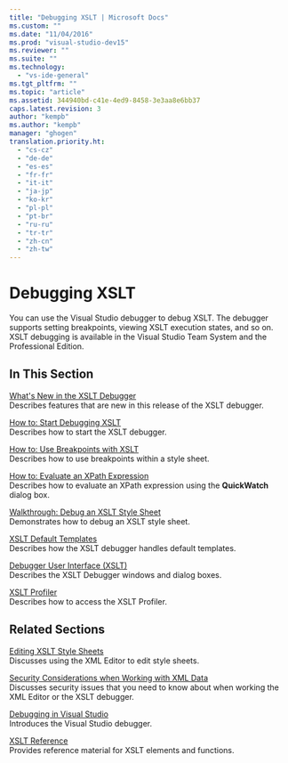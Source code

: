 ```yaml
---
title: "Debugging XSLT | Microsoft Docs"
ms.custom: ""
ms.date: "11/04/2016"
ms.prod: "visual-studio-dev15"
ms.reviewer: ""
ms.suite: ""
ms.technology: 
  - "vs-ide-general"
ms.tgt_pltfrm: ""
ms.topic: "article"
ms.assetid: 344940bd-c41e-4ed9-8458-3e3aa8e6bb37
caps.latest.revision: 3
author: "kempb"
ms.author: "kempb"
manager: "ghogen"
translation.priority.ht: 
  - "cs-cz"
  - "de-de"
  - "es-es"
  - "fr-fr"
  - "it-it"
  - "ja-jp"
  - "ko-kr"
  - "pl-pl"
  - "pt-br"
  - "ru-ru"
  - "tr-tr"
  - "zh-cn"
  - "zh-tw"
---
```

# Debugging XSLT
You can use the Visual Studio debugger to debug XSLT. The debugger supports setting breakpoints, viewing XSLT execution states, and so on. XSLT debugging is available in the Visual Studio Team System and the Professional Edition.  
  
## In This Section  
 [What's New in the XSLT Debugger](../xml-tools/what-s-new-in-the-xslt-debugger.md)  
 Describes features that are new in this release of the XSLT debugger.  
  
 [How to: Start Debugging XSLT](../xml-tools/how-to-start-debugging-xslt.md)  
 Describes how to start the XSLT debugger.  
  
 [How to: Use Breakpoints with XSLT](../xml-tools/how-to-use-breakpoints-with-xslt.md)  
 Describes how to use breakpoints within a style sheet.  
  
 [How to: Evaluate an XPath Expression](../xml-tools/how-to-evaluate-an-xpath-expression.md)  
 Describes how to evaluate an XPath expression using the **QuickWatch** dialog box.  
  
 [Walkthrough: Debug an XSLT Style Sheet](../xml-tools/walkthrough-debug-an-xslt-style-sheet.md)  
 Demonstrates how to debug an XSLT style sheet.  
  
 [XSLT Default Templates](../xml-tools/xslt-default-templates.md)  
 Describes how the XSLT debugger handles default templates.  
  
 [Debugger User Interface (XSLT)](../xml-tools/debugger-user-interface-xslt.md)  
 Describes the XSLT Debugger windows and dialog boxes.  
  
 [XSLT Profiler](../xml-tools/xslt-profiler.md)  
 Describes how to access the XSLT Profiler.  
  
## Related Sections  
 [Editing XSLT Style Sheets](../xml-tools/editing-xslt-style-sheets.md)  
 Discusses using the XML Editor to edit style sheets.  
  
 [Security Considerations when Working with XML Data](../xml-tools/security-considerations-when-working-with-xml-data.md)  
 Discusses security issues that you need to know about when working the XML Editor or the XSLT debugger.  
  
 [Debugging in Visual Studio](../debugger/debugging-in-visual-studio.md)  
 Introduces the Visual Studio debugger.  
  
 [XSLT Reference](http://msdn.microsoft.com/en-us/678bcd68-cbbb-4be5-9dd2-40f94488a1cf)  
 Provides reference material for XSLT elements and functions.